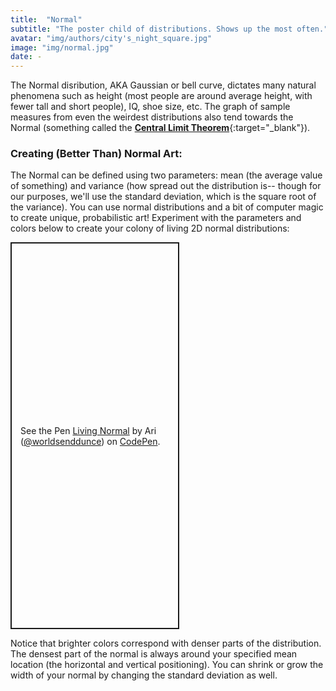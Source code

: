 ```yaml
---
title:  "Normal"
subtitle: "The poster child of distributions. Shows up the most often."
avatar: "img/authors/city's_night_square.jpg"
image: "img/normal.jpg"
date: -
---
```

The Normal disribution, AKA Gaussian or bell curve, dictates many natural phenomena such as height (most people are around average height, with fewer tall and short people), IQ, shoe size, etc. The graph of sample measures from even the weirdest distributions also tend towards the Normal (something called the [**Central Limit Theorem**](https://en.wikipedia.org/wiki/Central_limit_theorem){:target="_blank"}).

### Creating (Better Than) Normal Art:
The Normal can be defined using two parameters: mean (the average value of something) and variance (how spread out the distribution is-- though for our purposes, we'll use the standard deviation, which is the square root of the variance). You can use normal distributions and a bit of computer magic to create unique, probabilistic art!
Experiment with the parameters and colors below to create your colony of living 2D normal distributions:
<p class="codepen" data-height="619" data-theme-id="dark" data-default-tab="result" data-slug-hash="dydvjdZ" data-user="worldsenddunce" style="height: 619px; width: 270px; box-sizing: border-box; display: flex; align-items: center; justify-content: center; border: 2px solid; margin: 1em 0; padding: 1em;">
  <span>See the Pen <a href="https://codepen.io/worldsenddunce/pen/dydvjdZ">
  Living Normal</a> by Ari (<a href="https://codepen.io/worldsenddunce">@worldsenddunce</a>)
  on <a href="https://codepen.io">CodePen</a>.</span>
</p>
<script async src="https://cpwebassets.codepen.io/assets/embed/ei.js"></script>
Notice that brighter colors correspond with denser parts of the distribution. The densest part of the normal is always around your specified mean location (the horizontal and vertical positioning). You can shrink or grow the width of your normal by changing the standard deviation as well.
